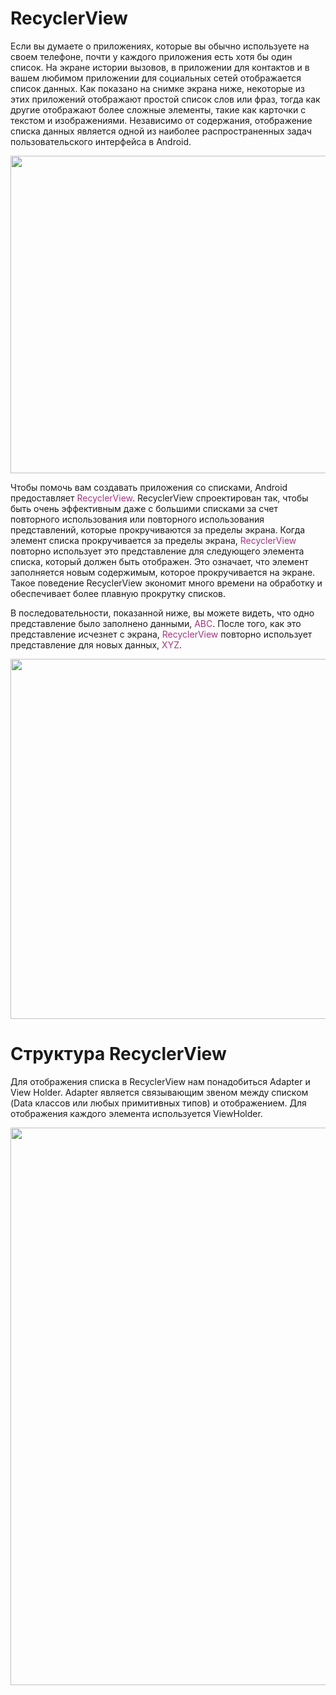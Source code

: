 <h1>RecyclerView</h1>

<p>Если вы думаете о приложениях, которые вы обычно используете на своем телефоне, почти у каждого приложения есть хотя бы один список. На экране истории вызовов, в приложении для контактов и в вашем любимом приложении для социальных сетей отображается список данных. Как показано на снимке экрана ниже, некоторые из этих приложений отображают простой список слов или фраз, тогда как другие отображают более сложные элементы, такие как карточки с текстом и изображениями. Независимо от содержания, отображение списка данных является одной из наиболее распространенных задач пользовательского интерфейса в Android.</p>

<p style="text-align: center;"><img alt="" height="508" name="image.png" src="https://ucarecdn.com/95ca2de6-1fac-456c-aa1b-2df0925f13a4/" width="520"></p>

<p>Чтобы помочь вам создавать приложения со списками, Android предоставляет <span style="color: #a03881;">RecyclerView</span>. RecyclerView спроектирован так, чтобы быть очень эффективным даже с большими списками за счет повторного использования или повторного использования представлений, которые прокручиваются за пределы экрана. Когда элемент списка прокручивается за пределы экрана, <span style="color: #a03881;">RecyclerView</span> повторно использует это представление для следующего элемента списка, который должен быть отображен. Это означает, что элемент заполняется новым содержимым, которое прокручивается на экране. Такое поведение RecyclerView экономит много времени на обработку и обеспечивает более плавную прокрутку списков.</p>

<p>В последовательности, показанной ниже, вы можете видеть, что одно представление было заполнено данными, <span style="color: #a03881;">ABC</span>. После того, как это представление исчезнет с экрана, <span style="color: #a03881;">RecyclerView</span> повторно использует представление для новых данных, <span style="color: #a03881;">XYZ</span>.</p>

<p style="text-align: center;"><img alt="" height="576" name="image.png" src="https://ucarecdn.com/1d6c299b-df90-4d11-8896-137d270435ed/" width="661"></p>


<h1>Cтруктура RecyclerView</h1>

<p>Для отображения списка в RecyclerView нам понадобиться Adapter и View Holder. Adapter является связывающим звеном между списком (Data классов или любых примитивных типов) и отображением. Для отображения каждого элемента используется ViewHolder.</p>

<p><img alt="" height="892" name="Снимок экрана 2022-03-17 в 15.53.39.png" src="https://ucarecdn.com/d8f9bc5f-7326-4f31-a159-04685ce24f9e/" width="1652"></p>



